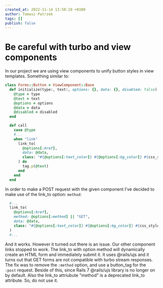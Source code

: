 ```yaml
---
created_at: 2022-11-14 13:50:10 +0100
author: Tomasz Patrzek
tags: []
publish: false
---
```


# Be careful with turbo and view components

In our project we are using view components to unify button styles in view templates.
Something similar to:

```ruby
class Forms::Button < ViewComponent::Base
  def initialize(type:, text:, options: {}, data: {}, disabled: false)
    @type = type
    @text = text
    @options = options
    @data = data
    @disabled = disabled
  end

  def call
    case @type
    #...
    when "link"
      link_to(
        @options[:href],
        data: @data,
        class: "#{@options[:text_color]} #{@options[:bg_color]} #{css_styles} app-btn",
      ) do
        tag.p(@text)
      end
    end
  end

```
In order to make a POST request with the given component I've decided to make use of the link_to option: `method`:


```ruby
  #...
  link_to(
    @options[:href],
    method: @options[:method] || "GET",
    data: @data,
    class: "#{@options[:text_color]} #{@options[:bg_color]} #{css_styles} app-btn",
  )
  #...
```

And it works. However it turned out there is an issue.
Our other component links stopped to work.
The link_to with option method will dynamically create an HTML form and immediately submit it.
It uses @rails/ujs and it turns out that GET forms are not compatible with turbo stream responses.
The fix was to remove the `:method` option, and use a button_tag for the `:post` request.
Beside of this, since Rails 7 @rails/ujs library is no longer on by default. Also the link_to attriubute "method" is a deprecated link_to attribute.
So, do not use it.

